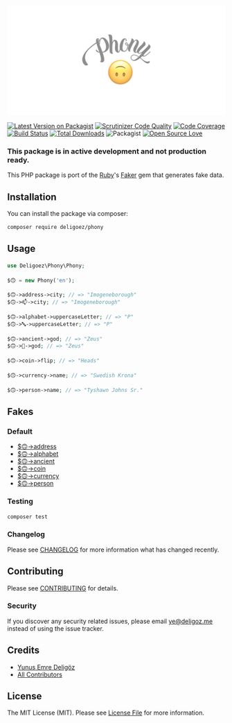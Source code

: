 [![Phony Logo](.github/assets/phony-logo.png)](https://github.com/deligoez/phony)

[![Latest Version on Packagist](https://img.shields.io/packagist/v/deligoez/phony.svg?style=flat-square)](https://packagist.org/packages/deligoez/phony)
[![Scrutinizer Code Quality](https://scrutinizer-ci.com/g/deligoez/phony/badges/quality-score.png?b=master)](https://scrutinizer-ci.com/g/deligoez/phony/?branch=master)
[![Code Coverage](https://scrutinizer-ci.com/g/deligoez/phony/badges/coverage.png?b=master)](https://scrutinizer-ci.com/g/deligoez/phony/?branch=master)
[![Build Status](https://scrutinizer-ci.com/g/deligoez/phony/badges/build.png?b=master)](https://scrutinizer-ci.com/g/deligoez/phony/build-status/master)
[![Total Downloads](https://img.shields.io/packagist/dt/deligoez/phony.svg?style=flat-square)](https://packagist.org/packages/deligoez/phony)
![Packagist](https://img.shields.io/packagist/l/deligoez/phony)
[![Open Source Love](https://badges.frapsoft.com/os/v3/open-source.svg?v=102)](https://github.com/ellerbrock/open-source-badge/) 

### This package is in active development and not production ready.

This PHP package is port of the [Ruby](https://www.ruby-lang.org)'s [Faker](https://github.com/faker-ruby/faker) gem that generates fake data.

## Installation

You can install the package via composer:

``` bash
composer require deligoez/phony
```

## Usage

``` php
use Deligoez\Phony\Phony;

$🙃 = new Phony('en');

$🙃->address->city; // => "Imogeneborough"
$🙃->📫->city; // => "Imogeneborough"

$🙃->alphabet->uppercaseLetter; // => "P"
$🙃->🔤->uppercaseLetter; // => "P"

$🙃->ancient->god; // => "Zeus"
$🙃->📜->god; // => "Zeus"

$🙃->coin->flip; // => "Heads"

$🙃->currency->name; // => "Swedish Krona"

$🙃->person->name; // => "Tyshawn Johns Sr."
```

## Fakes

### Default

- [$🙃->address](doc/default/address.md)
- [$🙃->alphabet](doc/default/alphabet.md)
- [$🙃->ancient](doc/default/ancient.md)
- [$🙃->coin](doc/default/coin.md)
- [$🙃->currency](doc/default/currency.md)
- [$🙃->person](doc/default/person.md)

### Testing

``` bash
composer test
```

### Changelog

Please see [CHANGELOG](CHANGELOG.md) for more information what has changed recently.

## Contributing

Please see [CONTRIBUTING](CONTRIBUTING.md) for details.

### Security

If you discover any security related issues, please email ye@deligoz.me instead of using the issue tracker.

## Credits

- [Yunus Emre Deligöz](https://github.com/deligoez)
- [All Contributors](../../contributors)

## License

The MIT License (MIT). Please see [License File](LICENSE.md) for more information.
